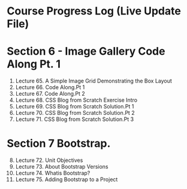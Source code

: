 # Course Progress Log (Live Update File)
# Section 6 - Image Gallery Code Along Pt. 1
1.  Lecture 65. A Simple Image Grid Demonstrating the Box Layout
2.  Lecture 66. Code Along.Pt 1
3.  Lecture 67. Code Along.Pt 2
4.  Lecture 68. CSS Blog from Scratch Exercise Intro
5.  Lecture 69. CSS Blog from Scratch Solution.Pt 1
6.  Lecture 70. CSS Blog from Scratch Solution.Pt 2
7.  Lecture 71. CSS Blog from Scratch Solution.Pt 3

# Section 7 Bootstrap.
8.  Lecture 72. Unit Objectives
9.  Lecture 73. About Bootstrap Versions
10. Lecture 74. Whatis Bootstrap?
11. Lecture 75. Adding Bootstrap to a Project

